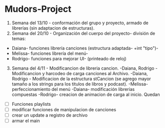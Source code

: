 # Mudors-Project

1. Semana del 13/10 - conformación del grupo y proyecto, armado de librerías (sin adaptacion de estructuras).
2. Semana del 20/10 - Organización del cuerpo del proyecto- división de temas:
- Daiana- funciones librería canciones (estructura adaptada- +int "tipo")-
- Melissa- funciones librería del menú-
- Rodrigo- funciones para mejorar UI- (printeado de reloj)
3. Semana del 4/11 - Modificancion de libreria cancion.
-Daiana, Rodrigo - Modificancion y harcodeo de carga canciones al Archivo. 
-Daiana, Rodrigo - Modificacion de la estructura stCancion (se agrego mayor tamaño a los strings para los titulos de libros y podcast).
-Melissa- perfeccionamiento del menú
-Daiana- modificación librerías compuestas
-Rodrigo- creacion de animacion de carga al inicio.
Quedan
- [ ] Funciones playlists
- [ ] modificar funciones de manipulacion de canciones
- [ ] crear un update a registro de archivo
- [ ] armar el main
